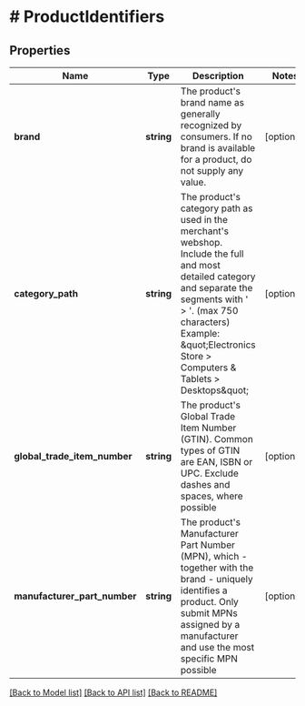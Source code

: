 # # ProductIdentifiers

## Properties

Name | Type | Description | Notes
------------ | ------------- | ------------- | -------------
**brand** | **string** | The product&#39;s brand name as generally recognized by consumers. If no brand is available for a product, do not supply any value. | [optional] 
**category_path** | **string** | The product&#39;s category path as used in the merchant&#39;s webshop. Include the full and most detailed category and separate the segments with &#39; &gt; &#39;. (max 750 characters)  Example: \&quot;Electronics Store &gt; Computers &amp; Tablets &gt; Desktops\&quot; | [optional] 
**global_trade_item_number** | **string** | The product&#39;s Global Trade Item Number (GTIN). Common types of GTIN are EAN, ISBN or UPC. Exclude dashes and spaces, where possible | [optional] 
**manufacturer_part_number** | **string** | The product&#39;s Manufacturer Part Number (MPN), which - together with the brand - uniquely identifies a product. Only submit MPNs assigned by a manufacturer and use the most specific MPN possible | [optional] 

[[Back to Model list]](../../README.md#documentation-for-models) [[Back to API list]](../../README.md#documentation-for-api-endpoints) [[Back to README]](../../README.md)


